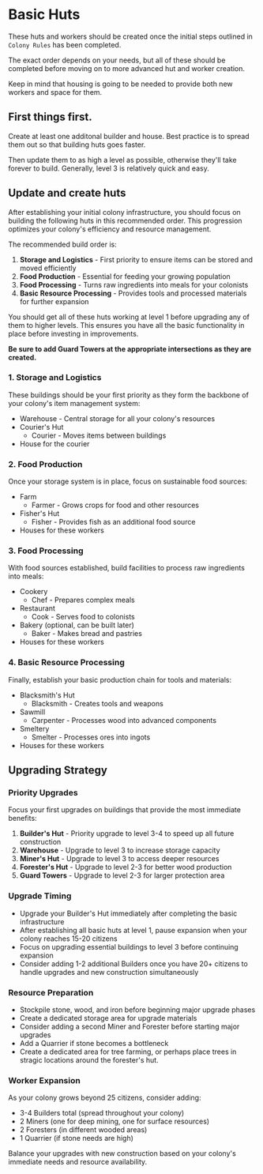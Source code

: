 # Basic Huts

These huts and workers should be created once the initial steps outlined in
`Colony Rules` has been completed.

The exact order depends on your needs, but all of these should be completed
before moving on to more advanced hut and worker creation.

Keep in mind that housing is going to be needed to provide both new workers
and space for them.

## First things first.

Create at least one additonal builder and house. Best practice is to spread
them out so that building huts goes faster.

Then update them to as high a level as possible, otherwise they'll take
forever to build. Generally, level 3 is relatively quick and easy.

## Update and create huts

After establishing your initial colony infrastructure, you should focus on
building the following huts in this recommended order. This progression
optimizes your colony's efficiency and resource management.

The recommended build order is:

1. **Storage and Logistics** - First priority to ensure items can be stored and moved efficiently
2. **Food Production** - Essential for feeding your growing population
3. **Food Processing** - Turns raw ingredients into meals for your colonists
4. **Basic Resource Processing** - Provides tools and processed materials for further expansion

You should get all of these huts working at level 1 before upgrading any of
them to higher levels. This ensures you have all the basic functionality in
place before investing in improvements.

**Be sure to add Guard Towers at the appropriate intersections as they are
created.**

### 1. Storage and Logistics

These buildings should be your first priority as they form the backbone of
your colony's item management system:

* Warehouse - Central storage for all your colony's resources
* Courier's Hut
  - Courier - Moves items between buildings
* House for the courier

### 2. Food Production

Once your storage system is in place, focus on sustainable food sources:

* Farm
  - Farmer - Grows crops for food and other resources
* Fisher's Hut
  - Fisher - Provides fish as an additional food source
* Houses for these workers

### 3. Food Processing

With food sources established, build facilities to process raw ingredients
into meals:

* Cookery
  - Chef - Prepares complex meals
* Restaurant
  - Cook - Serves food to colonists
* Bakery (optional, can be built later)
  - Baker - Makes bread and pastries
* Houses for these workers

### 4. Basic Resource Processing

Finally, establish your basic production chain for tools and materials:

* Blacksmith's Hut
  - Blacksmith - Creates tools and weapons
* Sawmill
  - Carpenter - Processes wood into advanced components
* Smeltery
  - Smelter - Processes ores into ingots
* Houses for these workers

## Upgrading Strategy

### Priority Upgrades

Focus your first upgrades on buildings that provide the most immediate
benefits:

1. **Builder's Hut** - Priority upgrade to level 3-4 to speed up all future construction
2. **Warehouse** - Upgrade to level 3 to increase storage capacity
3. **Miner's Hut** - Upgrade to level 3 to access deeper resources
4. **Forester's Hut** - Upgrade to level 2-3 for better wood production
5. **Guard Towers** - Upgrade to level 2-3 for larger protection area

### Upgrade Timing

* Upgrade your Builder's Hut immediately after completing the basic
  infrastructure
* After establishing all basic huts at level 1, pause expansion when your
  colony reaches 15-20 citizens
* Focus on upgrading essential buildings to level 3 before continuing
  expansion
* Consider adding 1-2 additional Builders once you have 20+ citizens to handle
  upgrades and new construction simultaneously

### Resource Preparation

* Stockpile stone, wood, and iron before beginning major upgrade phases
* Create a dedicated storage area for upgrade materials
* Consider adding a second Miner and Forester before starting major upgrades
* Add a Quarrier if stone becomes a bottleneck
* Create a dedicated area for tree farming, or perhaps place trees in stragic
  locations around the forester's hut.

### Worker Expansion

As your colony grows beyond 25 citizens, consider adding:

* 3-4 Builders total (spread throughout your colony)
* 2 Miners (one for deep mining, one for surface resources)
* 2 Foresters (in different wooded areas)
* 1 Quarrier (if stone needs are high)

Balance your upgrades with new construction based on your colony's immediate
needs and resource availability.
